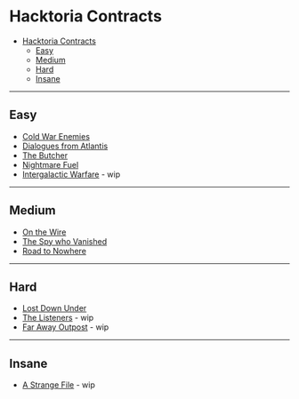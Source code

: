 # Hacktoria Contracts

- [Hacktoria Contracts](#hacktoria-contracts)
  - [Easy](#easy)
  - [Medium](#medium)
  - [Hard](#hard)
  - [Insane](#insane)

---

## Easy

- [Cold War Enemies](cold_war_enemies/README.md)
- [Dialogues from Atlantis](dialogues_from_atlantis/README.md)
- [The Butcher](the_butcher/README.md)
- [Nightmare Fuel](nightmare_fuel/README.md)
- [Intergalactic Warfare](intergalactic_warfare/README.md) - wip

---

## Medium

- [On the Wire](on_the_wire/README.md)
- [The Spy who Vanished](spy_vanished/README.md)
- [Road to Nowhere](road_nowhere/README.md)

---

## Hard

- [Lost Down Under](down_under/README.md)
- [The Listeners](the_listeners/README.md) - wip
- [Far Away Outpost](far_away_outpost/README.md) - wip

---

## Insane

- [A Strange File](strange_file/README.md) - wip
